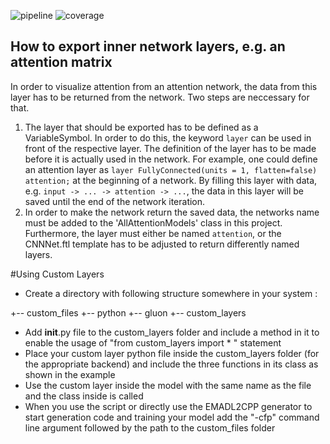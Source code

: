 <!-- (c) https://github.com/MontiCore/monticore -->
![pipeline](https://git.rwth-aachen.de/monticore/EmbeddedMontiArc/generators/CNNArch2MXNet/badges/master/build.svg)
![coverage](https://git.rwth-aachen.de/monticore/EmbeddedMontiArc/generators/CNNArch2MXNet/badges/master/coverage.svg)

## How to export inner network layers, e.g. an attention matrix
In order to visualize attention from an attention network, the data from this layer has to be returned from the network. Two steps are neccessary for that.
1.  The layer that should be exported has to be defined as a VariableSymbol. In order to do this, the keyword `layer` can be used in front of the respective layer. The definition of the layer has to be made before it is actually used in the network.
    For example, one could define an attention layer as `layer FullyConnected(units = 1, flatten=false) attention;` at the beginning of a network. By filling this layer with data, e.g. `
               input ->
               ... ->
               attention ->
               ...
`, the data in this layer will be saved until the end of the network iteration.
2.  In order to make the network return the saved data, the networks name must be added to the 'AllAttentionModels' class in this project. Furthermore, the layer must either be named `attention`, or the CNNNet.ftl template has to be adjusted to return differently named layers.

#Using Custom Layers
* Create a directory with following structure somewhere in your system :

+-- custom_files
     +-- python
           +-- gluon
                +-- custom_layers

* Add __init__.py file to the custom_layers folder and include a method in it to enable the usage of "from custom_layers import * " statement
* Place your custom layer python file inside the custom_layers folder (for the appropriate backend) and include the three functions in its class as shown in the example
* Use the custom layer inside the model with the same name as the file and the class inside is called
* When you use the script or directly use the EMADL2CPP generator to start generation code and training your model add the "-cfp" command line argument followed by the path to the custom_files folder
